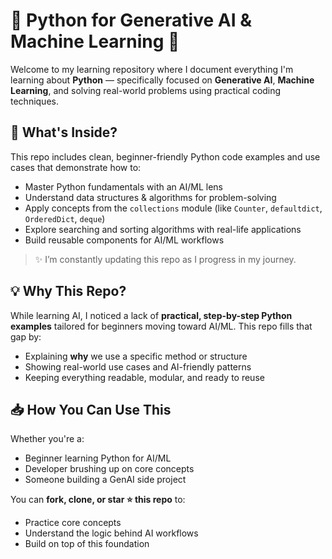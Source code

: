 # 🧠 Python for Generative AI & Machine Learning 🚀

Welcome to my learning repository where I document everything I'm learning about **Python** — specifically focused on **Generative AI**, **Machine Learning**, and solving real-world problems using practical coding techniques.

## 📌 What's Inside?

This repo includes clean, beginner-friendly Python code examples and use cases that demonstrate how to:
- Master Python fundamentals with an AI/ML lens
- Understand data structures & algorithms for problem-solving
- Apply concepts from the `collections` module (like `Counter`, `defaultdict`, `OrderedDict`, `deque`)
- Explore searching and sorting algorithms with real-life applications
- Build reusable components for AI/ML workflows

> ✨ I’m constantly updating this repo as I progress in my journey.

## 💡 Why This Repo?

While learning AI, I noticed a lack of **practical, step-by-step Python examples** tailored for beginners moving toward AI/ML. This repo fills that gap by:
- Explaining **why** we use a specific method or structure
- Showing real-world use cases and AI-friendly patterns
- Keeping everything readable, modular, and ready to reuse

## 📥 How You Can Use This

Whether you're a:
- Beginner learning Python for AI/ML
- Developer brushing up on core concepts
- Someone building a GenAI side project

You can **fork, clone, or star ⭐ this repo** to:
- Practice core concepts
- Understand the logic behind AI workflows
- Build on top of this foundation

